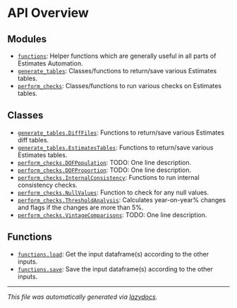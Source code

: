 <!-- markdownlint-disable -->

# API Overview

## Modules

- [`functions`](./functions.md#module-functions): Helper functions which are generally useful in all parts of Estimates Automation.
- [`generate_tables`](./generate_tables.md#module-generate_tables): Classes/functions to return/save various Estimates tables.
- [`perform_checks`](./perform_checks.md#module-perform_checks): Classes/functions to run various checks on Estimates tables.

## Classes

- [`generate_tables.DiffFiles`](./generate_tables.md#class-difffiles): Functions to return/save various Estimates diff tables.
- [`generate_tables.EstimatesTables`](./generate_tables.md#class-estimatestables): Functions to return/save various Estimates tables.
- [`perform_checks.DOFPopulation`](./perform_checks.md#class-dofpopulation): TODO: One line description.
- [`perform_checks.DOFProportion`](./perform_checks.md#class-dofproportion): TODO: One line description.
- [`perform_checks.InternalConsistency`](./perform_checks.md#class-internalconsistency): Functions to run internal consistency checks.
- [`perform_checks.NullValues`](./perform_checks.md#class-nullvalues): Function to check for any null values.
- [`perform_checks.ThresholdAnalysis`](./perform_checks.md#class-thresholdanalysis): Calculates year-on-year% changes and flags if the changes are more than 5%.
- [`perform_checks.VintageComparisons`](./perform_checks.md#class-vintagecomparisons): TODO: One line description.

## Functions

- [`functions.load`](./functions.md#function-load): Get the input dataframe(s) according to the other inputs.
- [`functions.save`](./functions.md#function-save): Save the input dataframe(s) according to the other inputs.


---

_This file was automatically generated via [lazydocs](https://github.com/ml-tooling/lazydocs)._
